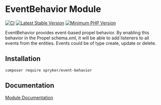# EventBehavior Module
[![CI](https://github.com/spryker/event-behavior/workflows/CI/badge.svg?branch=master)](https://github.com/spryker/event-behavior/actions?query=workflow%3ACI+branch%3Amaster)
[![Latest Stable Version](https://poser.pugx.org/spryker/event-behavior/v/stable.svg)](https://packagist.org/packages/spryker/event-behavior)
[![Minimum PHP Version](https://img.shields.io/badge/php-%3E%3D%207.3-8892BF.svg)](https://php.net/)

EventBehavior provides event-based propel behavior. By enabling this behavior in the Propel schema.xml, it will be able to add listeners to all events from the entities. Events could be of type create, update or delete.

## Installation

```
composer require spryker/event-behavior
```

## Documentation

[Module Documentation](https://academy.spryker.com/developing_with_spryker/module_guide/modules.html)

